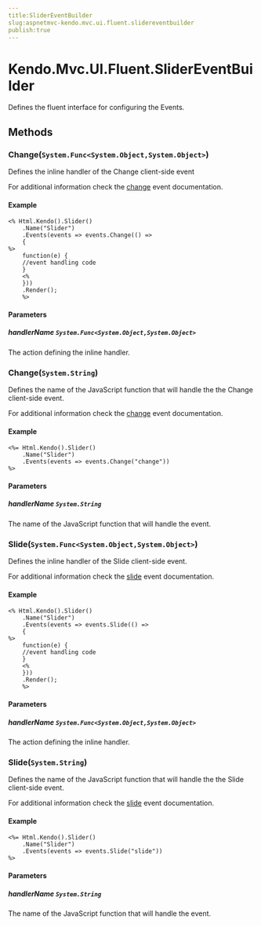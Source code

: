 ```yaml
---
title:SliderEventBuilder
slug:aspnetmvc-kendo.mvc.ui.fluent.slidereventbuilder
publish:true
---
```


# Kendo.Mvc.UI.Fluent.SliderEventBuilder
Defines the fluent interface for configuring the Events.



## Methods

### Change(`System.Func<System.Object,System.Object>`)
Defines the inline handler of the Change client-side event

For additional information check the [change](/api/web/slider#events-change) event documentation.


#### Example

    <% Html.Kendo().Slider()
        .Name("Slider")
        .Events(events => events.Change(() =>
        {
    %>
        function(e) {
        //event handling code
        }
        <%
        }))
        .Render();
        %>
        


#### Parameters

##### handlerName `System.Func<System.Object,System.Object>`
The action defining the inline handler.




### Change(`System.String`)
Defines the name of the JavaScript function that will handle the the Change client-side event.

For additional information check the [change](/api/web/slider#events-change) event documentation.


#### Example

    <%= Html.Kendo().Slider()
        .Name("Slider")
        .Events(events => events.Change("change"))
    %>
        


#### Parameters

##### handlerName `System.String`
The name of the JavaScript function that will handle the event.




### Slide(`System.Func<System.Object,System.Object>`)
Defines the inline handler of the Slide client-side event.

For additional information check the [slide](/api/web/slider#events-slide) event documentation.


#### Example

    <% Html.Kendo().Slider()
        .Name("Slider")
        .Events(events => events.Slide(() =>
        {
    %>
        function(e) {
        //event handling code
        }
        <%
        }))
        .Render();
        %>
        


#### Parameters

##### handlerName `System.Func<System.Object,System.Object>`
The action defining the inline handler.




### Slide(`System.String`)
Defines the name of the JavaScript function that will handle the the Slide client-side event.

For additional information check the [slide](/api/web/slider#events-slide) event documentation.


#### Example

    <%= Html.Kendo().Slider()
        .Name("Slider")
        .Events(events => events.Slide("slide"))
    %>
        


#### Parameters

##### handlerName `System.String`
The name of the JavaScript function that will handle the event.





